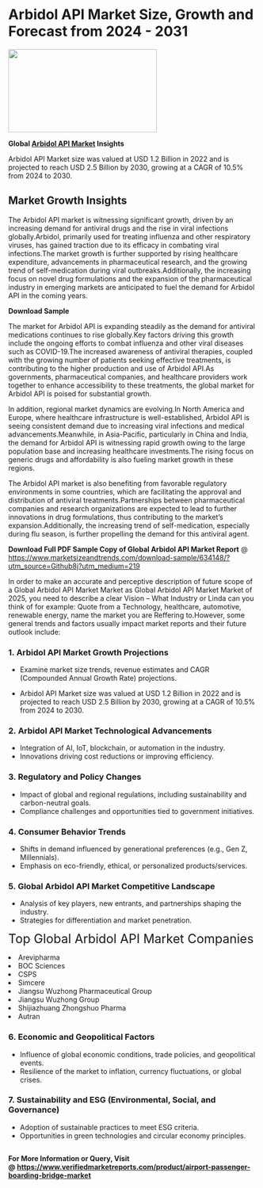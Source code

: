 <H1>Arbidol API Market Size, Growth and Forecast from 2024 - 2031</H1><img class="aligncenter size-medium wp-image-584254" src="https://thirdeyenews.in/wp-content/uploads/2024/09/Global-Market-Research-300x168.jpeg" alt="" width="300" height="168" /><p><strong>Global&nbsp;<a href="https://www.marketsizeandtrends.com/download-sample/634148/?utm_source=Github8j?utm_medium=219">Arbidol API Market</a> Insights</strong></p><p>Arbidol API Market size was valued at USD 1.2 Billion in 2022 and is projected to reach USD 2.5 Billion by 2030, growing at a CAGR of 10.5% from 2024 to 2030.</p><p><h2>Market Growth Insights</h2> <p>The Arbidol API market is witnessing significant growth, driven by an increasing demand for antiviral drugs and the rise in viral infections globally.Arbidol, primarily used for treating influenza and other respiratory viruses, has gained traction due to its efficacy in combating viral infections.The market growth is further supported by rising healthcare expenditure, advancements in pharmaceutical research, and the growing trend of self-medication during viral outbreaks.Additionally, the increasing focus on novel drug formulations and the expansion of the pharmaceutical industry in emerging markets are anticipated to fuel the demand for Arbidol API in the coming years.</p> <p><strong>Download Sample</strong></p> <p>The market for Arbidol API is expanding steadily as the demand for antiviral medications continues to rise globally.Key factors driving this growth include the ongoing efforts to combat influenza and other viral diseases such as COVID-19.The increased awareness of antiviral therapies, coupled with the growing number of patients seeking effective treatments, is contributing to the higher production and use of Arbidol API.As governments, pharmaceutical companies, and healthcare providers work together to enhance accessibility to these treatments, the global market for Arbidol API is poised for substantial growth.</p> <p>In addition, regional market dynamics are evolving.In North America and Europe, where healthcare infrastructure is well-established, Arbidol API is seeing consistent demand due to increasing viral infections and medical advancements.Meanwhile, in Asia-Pacific, particularly in China and India, the demand for Arbidol API is witnessing rapid growth owing to the large population base and increasing healthcare investments.The rising focus on generic drugs and affordability is also fueling market growth in these regions.</p> <p>The Arbidol API market is also benefiting from favorable regulatory environments in some countries, which are facilitating the approval and distribution of antiviral treatments.Partnerships between pharmaceutical companies and research organizations are expected to lead to further innovations in drug formulations, thus contributing to the market’s expansion.Additionally, the increasing trend of self-medication, especially during flu season, is further propelling the demand for this antiviral agent.</p> <p><span class=""><strong>Download Full PDF Sample Copy of Global Arbidol API Market Report</strong> @ <a href="https://www.marketsizeandtrends.com/download-sample/634148/?utm_source=Github8j?utm_medium=219" target="_blank">https://www.marketsizeandtrends.com/download-sample/634148/?utm_source=Github8j?utm_medium=219</a></span></p><p>In order to make an accurate and perceptive description of future scope of a Global&nbsp;Arbidol API Market Market as Global&nbsp;Arbidol API Market Market of 2025, you need to describe a clear Vision &ndash; What Industry or Linda can you think of for example: Quote from a Technology, healthcare, automotive, renewable energy, name the market you are Reffering to.However, some general trends and factors usually impact market reports and their future outlook include:</p><h3>1.&nbsp;<strong>Arbidol API Market Growth Projections</strong></h3><ul><li>Examine market size trends, revenue estimates and CAGR (Compounded Annual Growth Rate) projections.</li><li><p>Arbidol API Market size was valued at USD 1.2 Billion in 2022 and is projected to reach USD 2.5 Billion by 2030, growing at a CAGR of 10.5% from 2024 to 2030.</p></li></ul><h3>2.&nbsp;<strong>Arbidol API Market Technological Advancements</strong></h3><ul><li>Integration of AI, IoT, blockchain, or automation in the industry.</li><li>Innovations driving cost reductions or improving efficiency.</li></ul><h3>3.&nbsp;<strong>Regulatory and Policy Changes</strong></h3><ul><li>Impact of global and regional regulations, including sustainability and carbon-neutral goals.</li><li>Compliance challenges and opportunities tied to government initiatives.</li></ul><h3>4.&nbsp;<strong>Consumer Behavior Trends</strong></h3><ul><li>Shifts in demand influenced by generational preferences (e.g., Gen Z, Millennials).</li><li>Emphasis on eco-friendly, ethical, or personalized products/services.</li></ul><h3>5.&nbsp;<strong>Global Arbidol API Market Competitive Landscape</strong></h3><ul><li>Analysis of key players, new entrants, and partnerships shaping the industry.</li><li>Strategies for differentiation and market penetration.</li></ul><p data-pm-slice="1 1 []"><span style="color: inherit; font-family: inherit; font-size: 25px;">Top Global Arbidol API Market Companies</span></p><div class="" data-test-id=""><p><li>Arevipharma</li><li> BOC Sciences</li><li> CSPS</li><li> Simcere</li><li> Jiangsu Wuzhong Pharmaceutical Group</li><li> Jiangsu Wuzhong Group</li><li> Shijiazhuang Zhongshuo Pharma</li><li> Autran</li></p></div><h3>6.&nbsp;<strong>Economic and Geopolitical Factors</strong></h3><ul><li>Influence of global economic conditions, trade policies, and geopolitical events.</li><li>Resilience of the market to inflation, currency fluctuations, or global crises.</li></ul><h3>7.&nbsp;<strong>Sustainability and ESG (Environmental, Social, and Governance)</strong></h3><ul><li>Adoption of sustainable practices to meet ESG criteria.</li><li>Opportunities in green technologies and circular economy principles.</li></ul><h2><strong style="font-size: 14px;">For More Information or Query, Visit @&nbsp;</strong><a style="background-color: #ffffff; font-size: 14px;" href="https://www.marketsizeandtrends.com/report/arbidol-api-market/" target="_blank">https://www.verifiedmarketreports.com/product/airport-passenger-boarding-bridge-market</a></h2>